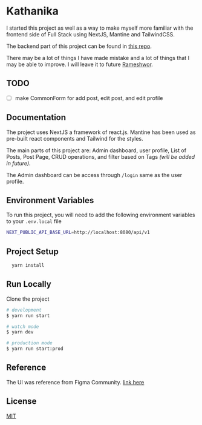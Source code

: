 # Kathanika

I started this project as well as a way to make myself more familiar with the frontend side of Full Stack using NextJS, Mantine and TailwindCSS.

The backend part of this project can be found in [this repo](https://github.com/rsresta07/kathanika-blog-backend).

There may be a lot of things I have made mistake and a lot of things that I may be able to improve. I will leave it to future [Rameshwor](https://github.com/rsresta07).

## TODO

- [ ] make CommonForm for add post, edit post, and edit profile

## Documentation

The project uses NextJS a framework of react.js. Mantine has been used as pre-built react components and Tailwind for the styles.

The main parts of this project are: Admin dashboard, user profile, List of Posts, Post Page, CRUD operations, and filter based on Tags _(will be added in future)_.

The Admin dashboard can be access through `/login` same as the user profile.

## Environment Variables

To run this project, you will need to add the following environment variables to your `.env.local` file

```bash
NEXT_PUBLIC_API_BASE_URL=http://localhost:8080/api/v1
```

## Project Setup

```bash
  yarn install
```

## Run Locally

Clone the project

```bash
# development
$ yarn run start

# watch mode
$ yarn dev

# production mode
$ yarn run start:prod
```

## Reference

The UI was reference from Figma Community. [link here](https://www.figma.com/proto/r19t6yYbD7IICxLFK4tQqT/The-Blog---A-Web-Personal-Blog--Community-?node-id=614-679&starting-point-node-id=614%3A679&show-proto-sidebar=1&t=qbZKgvjOyJU2kww9-1)

## License

[MIT](https://choosealicense.com/licenses/mit/)
